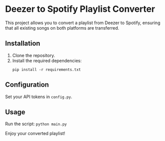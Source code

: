 # Deezer to Spotify Playlist Converter

This project allows you to convert a playlist from Deezer to Spotify, ensuring that all existing songs on both platforms are transferred.

## Installation

1. Clone the repository.
2. Install the required dependencies:
    ```
    pip install -r requirements.txt
    ```

## Configuration

Set your API tokens in `config.py`.

## Usage

Run the script:
    ```
    python main.py
    ```

Enjoy your converted playlist!
